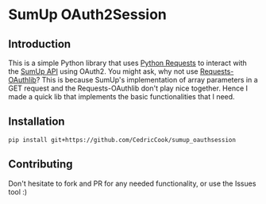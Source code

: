 # SumUp OAuth2Session

## Introduction

This is a simple Python library that uses [Python Requests](https://python-requests.org) to interact with the [SumUp API](https://docs.sumup.com) using OAuth2. You might ask, why not use [Requests-OAuthlib](https://github.com/requests/requests-oauthlib)? This is because SumUp's implementation of array parameters in a GET request and the Requests-OAuthlib don't play nice together. Hence I made a quick lib that implements the basic functionalities that I need. 

## Installation

`pip install git+https://github.com/CedricCook/sumup_oauthsession`

## Contributing

Don't hesitate to fork and PR for any needed functionality, or use the Issues tool :)


